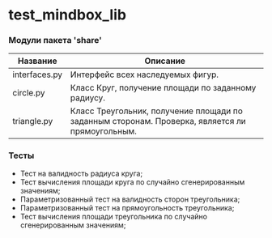 # test_mindbox_lib

### Модули пакета 'share'

| Название        | Описание                                                                                        |
| --------------- | ----------------------------------------------------------------------------------------------- |
| interfaces.py   | Интерфейс всех наследуемых фигур.                                                               |
| сircle.py       | Класс Круг, получение площади по заданному радиусу.                                             |
| triangle.py     | Класс Треугольник, получение площади по заданным сторонам. Проверка, является ли прямоугольным. |


### Тесты

- Тест на валидность радиуса круга;
- Тест вычисления площади круга по случайно сгенерированным значениям;
- Параметризованный тест на валидность сторон треугольника;
- Параметризованный тест на прямоугольность треугольника;
- Тест вычисления площади треугольника по случайно сгенерированным значениям;
